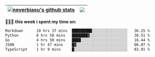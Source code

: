 | <a href="https://github.com/neverbiasu"><img align="center" src="https://github-readme-stats.vercel.app/api?username=neverbiasu&theme=dracula&show_icons=true&hide_border=true&count_private=true" alt="neverbiasu's github stats" /></a> | <a href="https://github.com/neverbiasu"><img align="center" src="https://github-readme-stats.vercel.app/api/top-langs/?username=neverbiasu&theme=dracula&show_icons=true&hide_border=true&layout=compact" /></a> |
| ------------- | ------------- |

👨🏾‍💻 **this week i spent my time on:**
<!--START_SECTION:waka-->

```txt
Markdown      10 hrs 37 mins  █████████░░░░░░░░░░░░░░░░   36.15 %
Python        8 hrs 58 mins   ███████▓░░░░░░░░░░░░░░░░░   30.51 %
Go            4 hrs 50 mins   ████░░░░░░░░░░░░░░░░░░░░░   16.44 %
JSON          1 hr 47 mins    █▓░░░░░░░░░░░░░░░░░░░░░░░   06.07 %
TypeScript    1 hr 9 mins     █░░░░░░░░░░░░░░░░░░░░░░░░   03.91 %
```

<!--END_SECTION:waka-->
